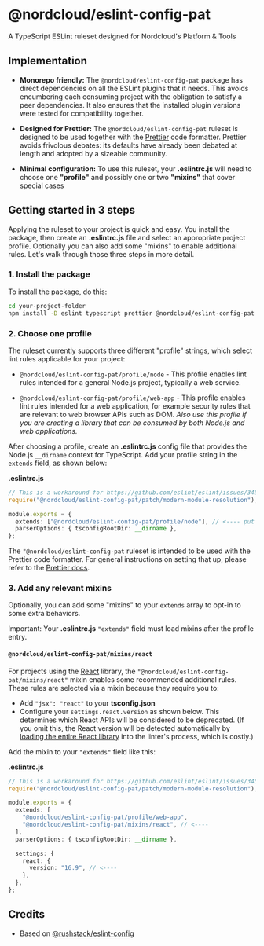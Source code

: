 # @nordcloud/eslint-config-pat

A TypeScript ESLint ruleset designed for Nordcloud's Platform & Tools

## Implementation

- **Monorepo friendly:** The `@nordcloud/eslint-config-pat` package has direct dependencies on all the ESLint plugins
  that it needs. This avoids encumbering each consuming project with the obligation to satisfy a peer dependencies.
  It also ensures that the installed plugin versions were tested for compatibility together.

- **Designed for Prettier:** The `@nordcloud/eslint-config-pat` ruleset is designed to be used together with
  the [Prettier](https://prettier.io/) code formatter.
  Prettier avoids frivolous debates: its defaults have already been debated
  at length and adopted by a sizeable community.

- **Minimal configuration:** To use this ruleset, your **.eslintrc.js** will need to choose one **"profile"**
  and possibly one or two **"mixins"** that cover special cases

## Getting started in 3 steps

Applying the ruleset to your project is quick and easy. You install the package, then create an **.eslintrc.js** file
and select an appropriate project profile. Optionally you can also add some "mixins" to enable additional rules.
Let's walk through those three steps in more detail.

### 1. Install the package

To install the package, do this:

```sh
cd your-project-folder
npm install -D eslint typescript prettier @nordcloud/eslint-config-pat
```

### 2. Choose one profile

The ruleset currently supports three different "profile" strings, which select lint rules applicable for
your project:

- `@nordcloud/eslint-config-pat/profile/node` - This profile enables lint rules intended for a general Node.js project,
  typically a web service.

- `@nordcloud/eslint-config-pat/profile/web-app` - This profile enables lint rules intended for a web application, for
  example security rules that are relevant to web browser APIs such as DOM.
  _Also use this profile if you are creating a library that can be consumed by both Node.js and web applications._

After choosing a profile, create an **.eslintrc.js** config file that provides the Node.js `__dirname` context
for TypeScript. Add your profile string in the `extends` field, as shown below:

**.eslintrc.js**

```ts
// This is a workaround for https://github.com/eslint/eslint/issues/3458
require("@nordcloud/eslint-config-pat/patch/modern-module-resolution");

module.exports = {
  extends: ["@nordcloud/eslint-config-pat/profile/node"], // <---- put your profile string here
  parserOptions: { tsconfigRootDir: __dirname },
};
```

The `"@nordcloud/eslint-config-pat` ruleset is intended to be used with the Prettier code formatter. For general
instructions on setting that up, please refer to the [Prettier docs](https://prettier.io/docs/en/index.html).

### 3. Add any relevant mixins

Optionally, you can add some "mixins" to your `extends` array to opt-in to some extra behaviors.

Important: Your **.eslintrc.js** `"extends"` field must load mixins after the profile entry.

#### `@nordcloud/eslint-config-pat/mixins/react`

For projects using the [React](https://reactjs.org/) library, the `"@nordcloud/eslint-config-pat/mixins/react"` mixin
enables some recommended additional rules. These rules are selected via a mixin because they require you to:

- Add `"jsx": "react"` to your **tsconfig.json**
- Configure your `settings.react.version` as shown below. This determines which React APIs will be considered
  to be deprecated. (If you omit this, the React version will be detected automatically by
  [loading the entire React library](https://github.com/yannickcr/eslint-plugin-react/blob/4da74518bd78f11c9c6875a159ffbae7d26be693/lib/util/version.js#L23)
  into the linter's process, which is costly.)

Add the mixin to your `"extends"` field like this:

**.eslintrc.js**

```ts
// This is a workaround for https://github.com/eslint/eslint/issues/3458
require("@nordcloud/eslint-config-pat/patch/modern-module-resolution");

module.exports = {
  extends: [
    "@nordcloud/eslint-config-pat/profile/web-app",
    "@nordcloud/eslint-config-pat/mixins/react", // <----
  ],
  parserOptions: { tsconfigRootDir: __dirname },

  settings: {
    react: {
      version: "16.9", // <----
    },
  },
};
```

## Credits

- Based on [@rushstack/eslint-config](https://github.dev/microsoft/rushstack/tree/master/stack/eslint-config)
